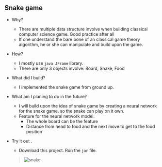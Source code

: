 ## Snake game
- Why? 
	- There are multiple data structure involve when building classical computer science game. Good practice after all
	- If one understand the bare bone of an classical game theory algorithm, he or she can manipulate and build upon the game. 

- How? 
	- I mostly use `java JFrame` library. 
	- There are only 3 objects involve: Board, Snake, Food
- What did I build? 
	- I implemented the snake game from ground up. 

- What am I planing to do in the future? 
	- I will build upon the idea of snake game by creating a neural network for the snake game, so the snake can play on it own. 
	- Feature for the neural network model:
		- The whole board can be the feature
		- Distance from head to food and the next move to get to the food position  
- Try it out . 
	- Download this project. Run the `jar` file. 
	> ![snake](https://user-images.githubusercontent.com/35666615/48994580-acbf0680-f109-11e8-8908-d07c480423fd.PNG)


